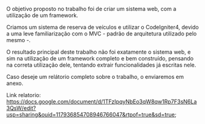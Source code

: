 O objetivo proposto no trabalho foi de criar um sistema web, com a utilização de um framework.

Criamos um sistema de reserva de veículos e utilizar o CodeIgniter4, devido a uma leve familiarização com o MVC - padrão de arquitetura utilizado pelo mesmo -.

O resultado principal deste trabalho não foi exatamente o sistema web, e sim na utilização de um framework completo e bem construído, pensando na correta utilização dele, tentando extrair funcionalidades já escritas nele.

Caso deseje um relátorio completo sobre o trabalho, o enviaremos em anexo.



Link relatorio: https://docs.google.com/document/d/1TFzIpqyNbEo3qW8qw1Rp7F3sN6La3QsW/edit?usp=sharing&ouid=117936854708946766047&rtpof=true&sd=true;
